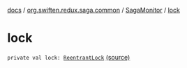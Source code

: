 [docs](../../index.md) / [org.swiften.redux.saga.common](../index.md) / [SagaMonitor](index.md) / [lock](./lock.md)

# lock

`private val lock: `[`ReentrantLock`](http://docs.oracle.com/javase/6/docs/api/java/util/concurrent/locks/ReentrantLock.html) [(source)](https://github.com/protoman92/KotlinRedux/tree/master/common\common-saga\src\main\kotlin/org/swiften/redux/saga/common/SagaMonitor.kt#L31)